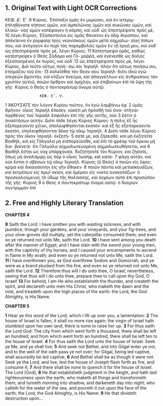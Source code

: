 ## 1. Original Text with Light OCR Corrections

ΚΕΦ. Δʹ. Εʹ.
9 Κύριος. Ἐπάταξα ὑμᾶς ἐν μυρώσει, καὶ ἐν ἰκτέρῳ· ἐπληθύνατε
   κήπους ὑμῶν, καὶ ἀμπελῶνας ὑμῶν καὶ συκῶνας ὑμῶν, καὶ ἐλαιῶ-
   νας ὑμῶν κατέφαγεν ἡ κάμπη, καὶ οὐδ᾿ ὡς ἐπεστρέψατε πρὸς μέ,
10 λέγει Κύριος. Ἐξαπέστειλα εἰς ὑμᾶς θάνατον ἐν ὁδῷ Αἰγύπτου,
   καὶ ἀπέκτεινα ἐν ῥομφαίᾳ τοὺς νεανίσκους ὑμῶν μετὰ αἰχμαλω-
   σίας ἵππων σου, καὶ ἀνήγαγον ἐν πυρὶ τὰς παρεμβολὰς ὑμῶν ἐν
   τῇ ὀργῇ μου, καὶ οὐδ᾿ ὡς ἐπεστρέψατε πρὸς μέ, λέγει Κύριος.
11 Κατέστρεψα ὑμᾶς, καθὼς κατέστρεψεν ὁ Θεὸς Σόδομα καὶ Γό-
   μοῤῥα, καὶ ἐγένεσθε ὡς δαλὸς ἐξεσπασμένος ἐκ πυρός, καὶ οὐδ᾿
12 ὡς ἐπεστρέψατε πρὸς μέ, λέγει Κύριος. Διὰ τοῦτο οὕτως ποιή-
   σω σοι Ἰσραήλ· πλὴν ὅτι οὕτως ποιήσω σοι, ἑτοίμαζου τοῦ ἐπι-
13 καλεῖσθαι τὸν Θεόν σου Ἰσραήλ· διότι ἰδοὺ ἐγὼ στερεῶν βροντὴν,
   καὶ κτίζων πνεῦμα, καὶ ἀπαγγέλλων εἰς ἀνθρώπους τὸν χριστὸν
   αὐτοῦ, ποιῶν ὄρθρον καὶ ὁμίχλην, καὶ ἐπιβαίνων ἐπὶ τὰ ὕψη τῆς
   γῆς· Κύριος ὁ Θεὸς ὁ παντοκράτωρ ὄνομα αὐτῷ.

                    ΚΕΦ. Εʹ. V.

1 ἈΚΟΥΣΑΤΕ τὸν λόγον Κυρίου τοῦτον, ὃν ἐγὼ λαμβάνω ἐφ᾿
2 ὑμᾶς θρῆνον· οἶκος Ἰσραὴλ ἔπεσεν, οὐκέτι μὴ προσθῇ τοῦ ἀνα-
   στῆναι· παρθένος τοῦ Ἰσραὴλ ἔσφαλεν ἐπὶ τῆς γῆς αὐτῆς, οὐκ
3 ἔστιν ὁ ἀναστήσων αὐτήν. Διότι τάδε λέγει Κύριος Κύριος· ἡ
   πόλις ἐξ ἧς ἐξεπορεύοντο χίλιοι, ὑπολειφθήσονται ἑκατόν· καὶ ἐξ
   ἧς ἐξεπορεύοντο ἑκατὸν, ὑπολειφθήσονται δέκα τῷ οἴκῳ Ἰσραήλ.
4 Διότι τάδε λέγει Κύριος πρὸς τὸν οἶκον Ἰσραήλ· ἐκζητή-
5 σατέ με, καὶ ζήσεσθε· καὶ μὴ ἐκζητεῖτε Βαιθήλ, καὶ εἰς
   Γάλγαλα μὴ εἰσπορεύεσθε, καὶ ἐπὶ τὸ φρέαρ τοῦ ὅρκου μὴ δια-
   βαίνετε· ὅτι Γάλγαλα αἰχμαλωτευομένη αἰχμαλωτευθήσεται, καὶ
6 Βαιθήλ ἔσται ὡς οὐχ ὑπάρχουσα. Ἐκζητήσατε τὸν Κύριον, καὶ
   ζήσατε, ὅπως μὴ ἀναλάμψῃ ὡς πῦρ ὁ οἶκος Ἰωσήφ, καὶ κατα-
7 φάγῃ αὐτὸν, καὶ οὐκ ἔσται ὁ σβέσων τῷ οἴκῳ Ἰσραήλ. Κύριος (ὁ
   Θεὸς) ὁ ποιῶν εἰς ὕψος κρίμα καὶ δικαιοσύνην εἰς γῆν ἔθηκεν·
8 ποιῶν πάντα καὶ μετασκευάζων, καὶ ἐκτρέπων εἰς πρωῒ σκίαν,
   καὶ ἡμέραν εἰς νύκτα συσκοτάζων· ὁ προσκαλούμενος τὸ ὕδωρ
   τῆς θαλάσσης, καὶ ἐκχέων αὐτὸ ἐπὶ προσώπου τῆς γῆς· Κύριος
9 ὁ Θεὸς ὁ παντοκράτωρ ὄνομα αὐτῷ· ὁ διαιρῶν συντριμμὸν ἐπὶ

## 2. Free and Highly Literary Translation

**CHAPTER 4**

**9** Saith the Lord: I have smitten you with wasting sickness, and with jaundice; though your gardens, and your vineyards, and your fig-trees, and your olive-groves did multiply, yet the caterpillar consumed them; and even so ye returned not unto Me, saith the Lord.
**10** I have sent among you death after the manner of Egypt; and I have slain with the sword your young men, with the captivity of thy horses; and I caused your encampments to ascend in flame in My wrath; and even so ye returned not unto Me, saith the Lord.
**11** I have overthrown you, as God overthrew Sodom and Gomorrah; and ye were as a brand plucked from the fire; and even so ye returned not unto Me, saith the Lord.
**12** Therefore thus will I do unto thee, O Israel; nevertheless, seeing that thus will I do unto thee, prepare thee to call upon thy God, O Israel!
**13** For behold, I am He who establisheth the thunder, and createth the spirit, and declareth unto men His Christ, who maketh the dawn and the mist, and treadeth upon the high places of the earth: the Lord, the God Almighty, is His Name.

**CHAPTER 5**

**1** Hear ye this word of the Lord, which I lift up over you, a lamentation:
**2** The house of Israel is fallen, it shall no more rise again; the virgin of Israel hath stumbled upon her own land, there is none to raise her up.
**3** For thus saith the Lord God: The city from which went forth a thousand, there shall be left an hundred; and from which went forth an hundred, there shall be left ten to the house of Israel.
**4** For thus saith the Lord unto the house of Israel: Seek ye Me, and ye shall live;
**5** And seek not Bethel, and into Gilgal enter ye not, and to the well of the oath pass ye not over; for Gilgal, being led captive, shall assuredly be led captive,
**6** And Bethel shall be as though it were not. Seek ye the Lord, and live, lest the house of Joseph flash forth as fire, and consume it;
**7** And there shall be none to quench it for the house of Israel. The Lord [God],
**8** He that establisheth judgment in the height, and hath laid righteousness upon the earth; who maketh all things and transformeth them; and turneth morning into shadow, and darkeneth day into night; who calleth for the water of the sea, and poureth it out upon the face of the earth; the Lord, the God Almighty, is His Name:
**9** He that divideth destruction upon...